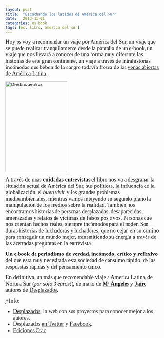 ```yaml
---
layout: post
title:  "Escuchando los latidos de America del Sur"
date:   2013-11-01
categories: es book
tags: [es, libro, america del sur]
---
```

<span style="font-family:'Ubuntu Light';"><span style="font-size:large;">Hoy os voy a recomendar un viaje por América del Sur, un viaje que se puede realizar tranquilamente desde la pantalla de un e-book, un viaje que nos llevará a conocer de una forma muy diferente las historias de este gran continente, un viaje a través de intrahistorias incómodas que beben de la sangre todavía fresca de las <a title="Venas abiertas" href="https://es.wikipedia.org/wiki/Las_venas_abiertas_de_Am%C3%A9rica_Latina" target="_blank">venas abiertas de América Latina</a>.
</span></span>

<a href="http://edicionescrac.com/producto/diez-encuentros-incomodos-con-america-del-sur/"><img class="size-full wp-image-1395 alignleft" title="Diez encuentros" src="http://izaroblog.files.wordpress.com/2013/11/diezencuentros.jpg" alt="DiezEncuentros" width="202" height="300" /></a>


<span style="font-family:'Ubuntu Light';"><span style="font-size:large;">A través de unas <strong>cuidadas entrevistas</strong> el libro nos va a desgranar la situación actual de América del Sur, sus políticas, la influencia de la globalización, el<em> buen vivir </em>y los grandes problemas medioambientales, mientras vamos intuyendo en segundo plano la manipulación de los medios sobre la realidad. También nos encontramos historias de personas desplazadas, desaparecidas, amenazadas y relatos de víctimas de <a title="falsos positivos" href="https://es.wikipedia.org/wiki/Esc%C3%A1ndalo_de_los_falsos_positivos" target="_blank">falsos positivos</a>. Personas que nos cuentan hechos reales, siempre incómodos para el poder.
</span></span><span style="font-family:'Ubuntu Light';"><span style="font-size:large;">Son duras historias de luchadoras y luchadores, que no cejan en su camino para conseguir un mundo mejor, transmitiendo su energía a través de las acertadas preguntas en la entrevista.</span></span>

<span style="font-family:'Ubuntu Light';"><span style="font-size:large;"><strong>Un e-book de periodismo de verdad, incómodo, crítico y reflexivo</strong> del que esta muy necesitada esta sociedad de consumo rápido, de las respuestas rápidas y del pensamiento único. </span></span>

<span style="font-family:'Ubuntu Light';"><span style="font-size:large;">En definitiva, un más que recomendable viaje a America Latina, de Norte a Sur (<em>por sólo 3 euros!</em>), de mano de <strong><a title="M.A" href="http://www.desplazados.org/notas-al-margen/" target="_blank">Mª Ángeles</a></strong> y <strong><a title="Jairo" href="http://www.desplazados.org/las-zapatillas-de-la-luna/" target="_blank">Jairo</a></strong> autores de <a title="Desplazados" href="http://www.desplazados.org/" target="_blank">Desplazados</a>.
</span></span>

<span style="font-size:large;"><span style="color:#333333;"><span style="font-family:'Ubuntu Light';">̣+Info:</span></span></span>
<ul>
	<li><span style="font-size:large;"><span style="color:#333333;"><span style="font-family:'Ubuntu Light';"><a title="Nacimos de nuevo" href="http://izaroblog.com/2013/09/16/nacimos-de-nuevo/" target="_blank">Desplazados</a>, la web con sus proyectos para conocer mejor a los autores.</span></span></span></li>
	<li><span style="font-size:large;"><span style="color:#333333;"><span style="font-family:'Ubuntu Light';">Desplazados <a title="Twitter" href="https://twitter.com/desplazados_org" target="_blank">en Twitter</a> y <a title="Facebook" href="https://www.facebook.com/desplazadas" target="_blank">Facebook</a>.</span></span></span></li>
	<li><a title="Ediciones Crac" href="http://edicionescrac.com/producto/diez-encuentros-incomodos-con-america-del-sur/" target="_blank"><span style="font-size:large;"><span style="color:#333333;"><span style="font-family:'Ubuntu Light';">Ediciones Crac</span></span></span></a></li>
</ul>
